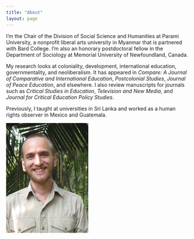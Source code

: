 ```yaml
---
title: "About"
layout: page
---
```


 I’m the Chair of the Division of Social Science and Humanities at Parami University, a nonprofit liberal arts university in Myanmar that is partnered with Bard College. I’m also an honorary postdoctoral fellow in the Department of Sociology at Memorial University of Newfoundland, Canada. 

My research looks at coloniality, development, international education, governmentality, and neoliberalism. It has appeared in *Compare: A Journal of Comparative and International Education*, *Postcolonial Studies*, *Journal of Peace Education*, and elsewhere. I also review manuscripts for journals such as *Critical Studies in Education*, *Television and New Media*, and *Journal for Critical Education Policy Studies*.

Previously, I taught at universities in Sri Lanka and worked as a human rights observer in Mexico and Guatemala.

![DavidGolding.jpg](/assets/DavidGolding.JPG)
